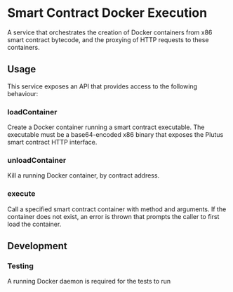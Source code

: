 # Smart Contract Docker Execution

A service that orchestrates the creation of Docker containers from x86 smart contract bytecode, and the proxying of HTTP requests to these containers.

## Usage

This service exposes an API that provides access to the following behaviour:

### loadContainer
Create a Docker container running a smart contract executable. The executable must be a base64-encoded x86 binary that exposes the Plutus smart contract HTTP interface.

### unloadContainer
Kill a running Docker container, by contract address.

### execute
Call a specified smart contract container with method and arguments. If the container does not exist, an error is thrown that prompts the caller to first load the container.

## Development

### Testing
A running Docker daemon is required for the tests to run